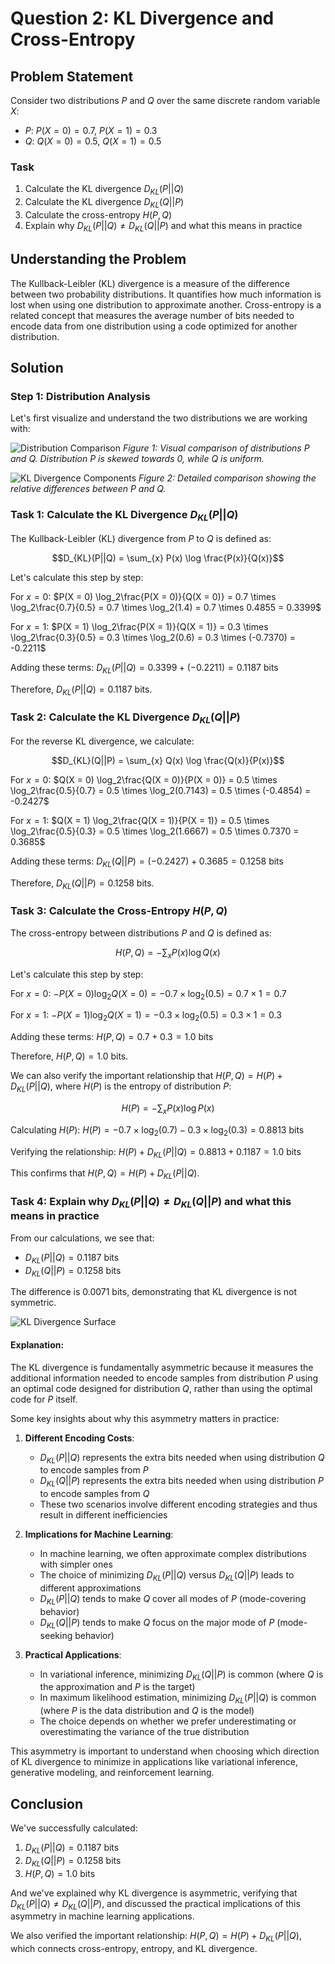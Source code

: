 # Question 2: KL Divergence and Cross-Entropy

## Problem Statement
Consider two distributions $P$ and $Q$ over the same discrete random variable $X$:
- $P$: $P(X = 0) = 0.7$, $P(X = 1) = 0.3$
- $Q$: $Q(X = 0) = 0.5$, $Q(X = 1) = 0.5$

### Task
1. Calculate the KL divergence $D_{KL}(P||Q)$
2. Calculate the KL divergence $D_{KL}(Q||P)$
3. Calculate the cross-entropy $H(P, Q)$
4. Explain why $D_{KL}(P||Q) \neq D_{KL}(Q||P)$ and what this means in practice

## Understanding the Problem
The Kullback-Leibler (KL) divergence is a measure of the difference between two probability distributions. It quantifies how much information is lost when using one distribution to approximate another. Cross-entropy is a related concept that measures the average number of bits needed to encode data from one distribution using a code optimized for another distribution.

## Solution

### Step 1: Distribution Analysis
Let's first visualize and understand the two distributions we are working with:

![Distribution Comparison](../Images/L2_2_Quiz_2/distributions.png)
*Figure 1: Visual comparison of distributions P and Q. Distribution P is skewed towards 0, while Q is uniform.*

![KL Divergence Components](../Images/L2_2_Quiz_2/kl_comparison.png)
*Figure 2: Detailed comparison showing the relative differences between P and Q.*

### Task 1: Calculate the KL Divergence $D_{KL}(P||Q)$

The Kullback-Leibler (KL) divergence from $P$ to $Q$ is defined as:

$$D_{KL}(P||Q) = \sum_{x} P(x) \log \frac{P(x)}{Q(x)}$$

Let's calculate this step by step:

For $x = 0$:
$P(X = 0) \log_2\frac{P(X = 0)}{Q(X = 0)} = 0.7 \times \log_2\frac{0.7}{0.5} = 0.7 \times \log_2(1.4) = 0.7 \times 0.4855 = 0.3399$

For $x = 1$:
$P(X = 1) \log_2\frac{P(X = 1)}{Q(X = 1)} = 0.3 \times \log_2\frac{0.3}{0.5} = 0.3 \times \log_2(0.6) = 0.3 \times (-0.7370) = -0.2211$

Adding these terms:
$D_{KL}(P||Q) = 0.3399 + (-0.2211) = 0.1187$ bits

Therefore, $D_{KL}(P||Q) = 0.1187$ bits.

### Task 2: Calculate the KL Divergence $D_{KL}(Q||P)$

For the reverse KL divergence, we calculate:

$$D_{KL}(Q||P) = \sum_{x} Q(x) \log \frac{Q(x)}{P(x)}$$

For $x = 0$:
$Q(X = 0) \log_2\frac{Q(X = 0)}{P(X = 0)} = 0.5 \times \log_2\frac{0.5}{0.7} = 0.5 \times \log_2(0.7143) = 0.5 \times (-0.4854) = -0.2427$

For $x = 1$:
$Q(X = 1) \log_2\frac{Q(X = 1)}{P(X = 1)} = 0.5 \times \log_2\frac{0.5}{0.3} = 0.5 \times \log_2(1.6667) = 0.5 \times 0.7370 = 0.3685$

Adding these terms:
$D_{KL}(Q||P) = (-0.2427) + 0.3685 = 0.1258$ bits

Therefore, $D_{KL}(Q||P) = 0.1258$ bits.

### Task 3: Calculate the Cross-Entropy $H(P, Q)$

The cross-entropy between distributions $P$ and $Q$ is defined as:

$$H(P, Q) = -\sum_{x} P(x) \log Q(x)$$

Let's calculate this step by step:

For $x = 0$:
$-P(X = 0) \log_2 Q(X = 0) = -0.7 \times \log_2(0.5) = 0.7 \times 1 = 0.7$

For $x = 1$:
$-P(X = 1) \log_2 Q(X = 1) = -0.3 \times \log_2(0.5) = 0.3 \times 1 = 0.3$

Adding these terms:
$H(P, Q) = 0.7 + 0.3 = 1.0$ bits

Therefore, $H(P, Q) = 1.0$ bits.

We can also verify the important relationship that $H(P, Q) = H(P) + D_{KL}(P||Q)$, where $H(P)$ is the entropy of distribution $P$:

$$H(P) = -\sum_{x} P(x) \log P(x)$$

Calculating $H(P)$:
$H(P) = -0.7 \times \log_2(0.7) - 0.3 \times \log_2(0.3) = 0.8813$ bits

Verifying the relationship:
$H(P) + D_{KL}(P||Q) = 0.8813 + 0.1187 = 1.0$ bits

This confirms that $H(P, Q) = H(P) + D_{KL}(P||Q)$.

### Task 4: Explain why $D_{KL}(P||Q) \neq D_{KL}(Q||P)$ and what this means in practice

From our calculations, we see that:
- $D_{KL}(P||Q) = 0.1187$ bits
- $D_{KL}(Q||P) = 0.1258$ bits

The difference is $0.0071$ bits, demonstrating that KL divergence is not symmetric.

![KL Divergence Surface](../Images/L2_2_Quiz_2/kl_divergence_surface.png)

#### Explanation:

The KL divergence is fundamentally asymmetric because it measures the additional information needed to encode samples from distribution $P$ using an optimal code designed for distribution $Q$, rather than using the optimal code for $P$ itself.

Some key insights about why this asymmetry matters in practice:

1. **Different Encoding Costs**: 
   - $D_{KL}(P||Q)$ represents the extra bits needed when using distribution $Q$ to encode samples from $P$
   - $D_{KL}(Q||P)$ represents the extra bits needed when using distribution $P$ to encode samples from $Q$
   - These two scenarios involve different encoding strategies and thus result in different inefficiencies

2. **Implications for Machine Learning**:
   - In machine learning, we often approximate complex distributions with simpler ones
   - The choice of minimizing $D_{KL}(P||Q)$ versus $D_{KL}(Q||P)$ leads to different approximations
   - $D_{KL}(P||Q)$ tends to make $Q$ cover all modes of $P$ (mode-covering behavior)
   - $D_{KL}(Q||P)$ tends to make $Q$ focus on the major mode of $P$ (mode-seeking behavior)

3. **Practical Applications**:
   - In variational inference, minimizing $D_{KL}(Q||P)$ is common (where $Q$ is the approximation and $P$ is the target)
   - In maximum likelihood estimation, minimizing $D_{KL}(P||Q)$ is common (where $P$ is the data distribution and $Q$ is the model)
   - The choice depends on whether we prefer underestimating or overestimating the variance of the true distribution

This asymmetry is important to understand when choosing which direction of KL divergence to minimize in applications like variational inference, generative modeling, and reinforcement learning.

## Conclusion

We've successfully calculated:
1. $D_{KL}(P||Q) = 0.1187$ bits
2. $D_{KL}(Q||P) = 0.1258$ bits
3. $H(P, Q) = 1.0$ bits

And we've explained why KL divergence is asymmetric, verifying that $D_{KL}(P||Q) \neq D_{KL}(Q||P)$, and discussed the practical implications of this asymmetry in machine learning applications.

We also verified the important relationship: $H(P, Q) = H(P) + D_{KL}(P||Q)$, which connects cross-entropy, entropy, and KL divergence.